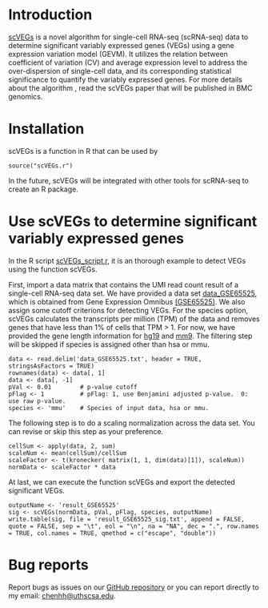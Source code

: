 # Introduction 

[scVEGs](scVEGs/scVEGs.r) is a novel algorithm for single-cell RNA-seq (scRNA-seq) data to determine significant variably expressed genes (VEGs) using a gene expression variation model (GEVM). It utilizes the relation between coefficient of variation (CV) and average expression level to address the over-dispersion of single-cell data, and its corresponding statistical significance to quantify the variably expressed genes. For more details about the algorithm , read the scVEGs paper that will be published in BMC genomics.

# Installation 

scVEGs is a function in R that can be used by 

```{r,eval=FALSE}
source("scVEGs.r")
```

In the future, scVEGs will be integrated with other tools for scRNA-seq to create an R package.

# Use scVEGs to determine significant variably expressed genes

In the R script [scVEGs_script.r](scVEGs/scVEGs_script.r), it is an thorough example to detect VEGs using the function scVEGs.

First, import a data matrix that contains the UMI read count result of a single-cell RNA-seq data set. We have provided a data set [data_GSE65525](scVEGs/data_GSE65525.zip), which is obtained from Gene Expression Omnibus [(GSE65525)](http://www.ncbi.nlm.nih.gov/geo/query/acc.cgi?acc=GSE65525 ). We also assign some cutoff criterions for detecting VEGs. For the species option, scVEGs calculates the transcripts per million (TPM) of the data and removes genes that have less than 1% of cells that TPM > 1. For now, we have provided the gene length information for [hg19](scVEGs/hg19_genes_length.tsv) and [mm9](scVEGs/mm9_genes_length.tsv). The filtering step will be skipped if species is assigned other than hsa or mmu.

```{r}
data <- read.delim('data_GSE65525.txt', header = TRUE, stringsAsFactors = TRUE)
rownames(data) <- data[, 1]
data <- data[, -1]
pVal <- 0.01		# p-value cutoff
pFlag <- 1			# pFlag: 1, use Benjamini adjusted p-value.  0: use raw p-value.
species <- 'mmu'	# Species of input data, hsa or mmu.
```

The following step is to do a scaling normalization across the data set. You can revise or skip this step as your preference.

```{r}
cellSum <- apply(data, 2, sum)
scaleNum <- mean(cellSum)/cellSum
scaleFactor <- t(kronecker( matrix(1, 1, dim(data)[1]), scaleNum))
normData <- scaleFactor * data
```

At last, we can execute the function scVEGs and export the detected significant VEGs.

```{r}
outputName <- 'result_GSE65525'
sig <- scVEGs(normData, pVal, pFlag, species, outputName)
write.table(sig, file = 'result_GSE65525_sig.txt', append = FALSE, quote = FALSE, sep = "\t", eol = "\n", na = "NA", dec = ".", row.names = TRUE, col.names = TRUE, qmethod = c("escape", "double"))
```

# Bug reports

Report bugs as issues on our [GitHub repository](https://github.com/hillas/scVEGs/issues) or you can report directly to my email: chenhh@uthscsa.edu.
